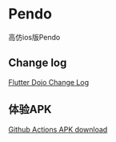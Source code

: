 # Pendo

高仿ios版Pendo

## Change log

[Flutter Dojo Change Log](https://github.com/xuyisheng/flutter_dojo/blob/master/CHANGELOG.md)

## 体验APK

[Github Actions APK download](https://github.com/xuyisheng/flutter_dojo/releases)